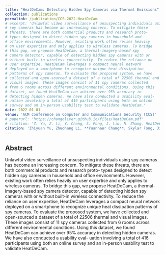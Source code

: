 ```yaml
---
title: "HeatDeCam: Detecting Hidden Spy Cameras via Thermal Emissions"
collection: publications
permalink: /publication/CCS-2022-HeatDeCam
# excerpt: 'Unlawful video surveillance of unsuspecting individuals using
# spy cameras has become an increasing concern. To mitigate these
# threats, there are both commercial products and research proto-
# types designed to detect hidden spy cameras in household and
# office environments. However, existing work often relies heavily
# on user expertise and only applies to wireless cameras. To bridge
# this gap, we propose HeatDeCam, a thermal-imagery-based spy
# camera detector, capable of detecting hidden spy cameras with or
# without built-in wireless connectivity. To reduce the reliance on
# user expertise, HeatDeCam leverages a compact neural network
# deployed on a smartphone to recognize unique heat dissipation
# patterns of spy cameras. To evaluate the proposed system, we have
# collected and open-sourced a dataset of a total of 22506 thermal and
# visual images. These images consist of 11 spy cameras collected
# from 6 rooms across different environmental conditions. Using this
# dataset, we found HeatDeCam can achieve over 95% accuracy in
# detecting hidden cameras. We have also conducted a usability eval-
# uation involving a total of 416 participants using both an online
# survey and an in-person usability test to validate HeatDeCam.'
date: 2022-01-01
venue: 'ACM Conference on Computer and Communications Security (CCS)'
# paperurl: 'https://changoliver.github.io/files/HeatDeCam.pdf'
# citation: 'Z. Yu, Z. Li, Y. Chang, S. Fong, J. Liu, N. Zhang. HeatDeCam: Detecting Hidden Spy Cameras via Thermal Emissions. ACM Conference on Computer and Communications Security (CCS), 2022'
citation: 'Zhiyuan Yu, Zhuohang Li, **Yuanhaur Chang**, Skylar Fong, Jian Liu, Ning Zhang'
---
```

## Abstract
Unlawful video surveillance of unsuspecting individuals using
spy cameras has become an increasing concern. To mitigate these
threats, there are both commercial products and research proto-
types designed to detect hidden spy cameras in household and
office environments. However, existing work often relies heavily
on user expertise and only applies to wireless cameras. To bridge
this gap, we propose HeatDeCam, a thermal-imagery-based spy
camera detector, capable of detecting hidden spy cameras with or
without built-in wireless connectivity. To reduce the reliance on
user expertise, HeatDeCam leverages a compact neural network
deployed on a smartphone to recognize unique heat dissipation
patterns of spy cameras. To evaluate the proposed system, we have
collected and open-sourced a dataset of a total of 22506 thermal and
visual images. These images consist of 11 spy cameras collected
from 6 rooms across different environmental conditions. Using this
dataset, we found HeatDeCam can achieve over 95% accuracy in
detecting hidden cameras. We have also conducted a usability eval-
uation involving a total of 416 participants using both an online
survey and an in-person usability test to validate HeatDeCam.

<!-- + Citation: Zhiyuan Yu, Zhuohang Li, Yuanhaur Chang, Skylar Fong, Jian Liu, and Ning
Zhang. 2022. HeatDeCam: Detecting Hidden Spy Cameras via Thermal
Emissions. In Proceedings of the 2022 ACM SIGSAC Conference on Computer
and Communications Security (CCS ’22), November 7–11, 2022, Los Angeles,
CA, USA. ACM, New York, NY, USA, 17 pages. https://doi.org/10.1145/3548606.3560669 -->
